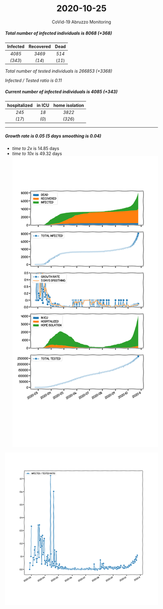 <div align='center'>

# 2020-10-25
CoVid-19 Abruzzo Monitoring
</div>

##### Total number of infected individuals is 8068 (+368)
Infected | Recovered | Dead
:---: | :---: | :---:
*4085* | *3469* | *514*
*(343*) | *(14*) | (*11*)

*Total number of tested individuals is 266853 (+3368)*

*Infected / Tested ratio is 0.11*
##### Current number of infected individuals is 4085 (+343)
hospitalized | in ICU | home isolation
:---: | :---: | :---:
*245* |*18* |*3822*
*(17*) |*(0*) |*(326*)
***
##### Growth rate is 0.05 (5 days smoothing is 0.04)
- *time to 2x* is 14.85 days
- *time to 10x* is 49.32 days
![stats][stats]

![infected_normalized][infected_normalized]

[stats]: stats_Abruzzo.png
[infected_normalized]: infected_normalized_Abruzzo.png
